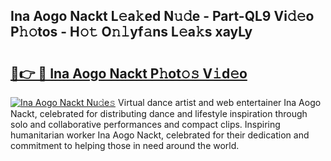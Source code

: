 ## Ina Aogo Nackt L𝚎a𝚔ed N𝚞𝚍e - Part-QL9 Vi𝚍𝚎o P𝚑𝚘tos - H𝚘𝚝 O𝚗𝚕yf𝚊ns L𝚎a𝚔s xayLy

# <h2><a href="http://kfac013.oniu.top/?m=Ina+Aogo+Nackt">🔗👉 🔴 Ina Aogo Nackt P𝚑ot𝚘𝚜 V𝚒d𝚎o</a></h2>

[![Ina Aogo Nackt Nu𝚍e𝚜](https://i.imgur.com/0qMVB7G.gif)](http://kfac013.oniu.top/?m=Ina+Aogo+Nackt)
Virtual dance artist and web entertainer Ina Aogo Nackt, celebrated for distributing dance and lifestyle inspiration through solo and collaborative performances and compact clips. Inspiring humanitarian worker Ina Aogo Nackt, celebrated for their dedication and commitment to helping those in need around the world.  
